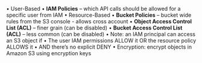 • User-Based
	• **IAM Policies** – which API calls should be allowed for a specific user from IAM
• Resource-Based
	• **Bucket Policies** – bucket wide rules from the S3 console - allows cross account
	• **Object Access Control List (ACL)** – finer grain (can be disabled)
	• **Bucket Access Control List (ACL)** – less common (can be disabled)
• Note: an IAM principal can access an S3 object if
	• The user IAM permissions ALLOW it OR the resource policy ALLOWS it
	• AND there’s no explicit DENY
• Encryption: encrypt objects in Amazon S3 using encryption keys